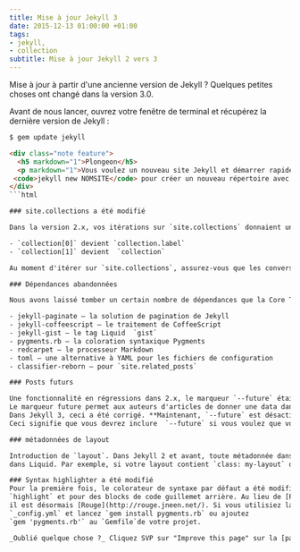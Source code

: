```yaml
---
title: Mise à jour Jekyll 3
date: 2015-12-13 01:00:00 +01:00
tags:
- jekyll,
- collection
subtitle: Mise à jour Jekyll 2 vers 3
---
```


Mise à jour à partir d'une ancienne version de Jekyll ? Quelques petites choses ont changé dans la version 3.0.

Avant de nous lancer, ouvrez votre fenêtre de terminal et récupérez la dernière version de Jekyll :

```bash
$ gem update jekyll
```

```html
<div class="note feature">
  <h5 markdown="1">Plongeon</h5>
  <p markdown="1">Vous voulez un nouveau site Jekyll et démarrer rapidement ? Lancez simplement 
 <code>jekyll new NOMSITE</code> pour créer un nouveau répertoire avec un site Jekyll pré-installé.</p>
</div>
```html

### site.collections a été modifié 

Dans la version 2.x, vos itérations sur `site.collections` donnaient une série avec l'étiquette de la collection et l'objet de la collection comme les premier et second éléments, respectivement. Dans 3.x, cette complication a été enlevée et les itérations donnent maintenant tout simplement l'objet de collection. Une simple conversion doit être faite dans vos modèles :

- `collection[0]` devient `collection.label`
- `collection[1]` devient  `collection`

Au moment d'itérer sur `site.collections`, assurez-vous que les conversions ci-dessus ont été faites.

### Dépendances abandonnées

Nous avons laissé tomber un certain nombre de dépendances que la Core Team trouvaient optionnelles. Ainsi, dans 3.0, elles doivent être explicitement installées et incluses si vous utilisez l'une de ces fonctionnalités. Ce sont : 

- jekyll-paginate – la solution de pagination de Jekyll
- jekyll-coffeescript – le traitement de CoffeeScript
- jekyll-gist – le tag Liquid  `gist`
- pygments.rb – la coloration syntaxique Pygments 
- redcarpet – le processeur Markdown
- toml – une alternative à YAML pour les fichiers de configuration
- classifier-reborn – pour `site.related_posts`

### Posts futurs

Une fonctionnalité en régressions dans 2.x, le marqueur `--future` était automatiquement _activé_.
Le marqueur future permet aux auteurs d'articles de donner une data dans le futur au post et de l'exclure du build jusqu'à ce que le système soit égal ou après l'heure de pots.
Dans Jekyll 3, ceci a été corrigé. **Maintenant, `--future` est désactivé par défaut.**
Ceci signifie que vous devrez inclure  `--future` si vous voulez que vos posts post-datés dans le futur soient générés au moment de lancer `jekyll build` ou `jekyll serve`.

### métadonnées de layout

Introduction de `layout`. Dans Jekyll 2 et avant, toute métadonnée dans le layout était converti sur la variable `page` dans Liquid. Ceci provoquait beaucoup de confusion dans le sens où la data était fusionnée et provoquait quelque comportement inattendu. Dans Jekyll 3, toute donnée de layout est accessible via `layout`
dans Liquid. Par exemple, si votre layout contient `class: my-layout` dans son front matter YAML, alors le layout peut y accéder via `{% raw %}{{ layout.class }}{% endraw %}`.

### Syntax highlighter a été modifié
Pour la première fois, le colorateur de syntaxe par défaut a été modifié par la balise 
`highlight` et pour des blocks de code guillemet arrière. Au lieu de [Pygments.rb](https://github.com/tmm1/pygments.rb),
il est désormais [Rouge](http://rouge.jneen.net/). Si vous utilisiez la balise `highlight` avec certaines options, telles que `hl_lines`, elles peuvent ne plus être disponibles pour utiliser Rouge. Pour revenir sur l'utilisation de Pygments, réglez `highlighter: pygments` dans votre fichier 
`_config.yml` et lancez `gem install pygments.rb` ou ajoutez 
`gem 'pygments.rb'` au `Gemfile`de votre projet.

_Oublié quelque chose ?_ Cliquez SVP sur "Improve this page" sur la [page de référence](https://jekyllrb.com/news/2015/10/26/jekyll-3-0-released/) et ajoutez une section.